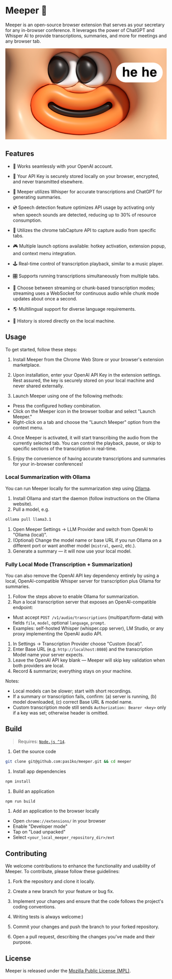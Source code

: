 # Meeper 📝

Meeper is an open-source browser extension that serves as your secretary for any in-browser conference. It leverages the power of ChatGPT and Whisper AI to provide transcriptions, summaries, and more for meetings and any browser tab.

![meeper_hehe](hehe.png)

## Features

- 🫧 Works seamlessly with your OpenAI account.

- 🔐 Your API Key is securely stored locally on your browser, encrypted, and never transmitted elsewhere.

- 🤖 Meeper utilizes Whisper for accurate transcriptions and ChatGPT for generating summaries.

- 💿 Speech detection feature optimizes API usage by activating only when speech sounds are detected, reducing up to 30% of resource consumption.

- 🧩 Utilizes the chrome tabCapture API to capture audio from specific tabs.

- 🎮 Multiple launch options available: hotkey activation, extension popup, and context menu integration.

- 🕹️ Real-time control of transcription playback, similar to a music player.

- 🎛️ Supports running transcriptions simultaneously from multiple tabs.

- 🔀 Choose between streaming or chunk-based transcription modes; streaming uses a WebSocket for continuous audio while chunk mode updates about once a second.

- 🌎 Multilingual support for diverse language requirements.

- 📠 History is stored directly on the local machine.

## Usage

To get started, follow these steps:

1. Install Meeper from the Chrome Web Store or your browser's extension marketplace.

2. Upon installation, enter your OpenAI API Key in the extension settings. Rest assured, the key is securely stored on your local machine and never shared externally.

3. Launch Meeper using one of the following methods:
  - Press the configured hotkey combination.
  - Click on the Meeper icon in the browser toolbar and select "Launch Meeper."
  - Right-click on a tab and choose the "Launch Meeper" option from the context menu.

4. Once Meeper is activated, it will start transcribing the audio from the currently selected tab. You can control the playback, pause, or skip to specific sections of the transcription in real-time.

5. Enjoy the convenience of having accurate transcriptions and summaries for your in-browser conferences!

### Local Summarization with Ollama

You can run Meeper locally for the summarization step using [Ollama](https://ollama.com/).

1. Install Ollama and start the daemon (follow instructions on the Ollama website).
1. Pull a model, e.g.

  ```bash
  ollama pull llama3.1
  ```

1. Open Meeper Settings → LLM Provider and switch from OpenAI to "Ollama (local)".
1. (Optional) Change the model name or base URL if you run Ollama on a different port or want another model (`mistral`, `qwen2`, etc.).
1. Generate a summary — it will now use your local model.

### Fully Local Mode (Transcription + Summarization)

You can also remove the OpenAI API key dependency entirely by using a local, OpenAI-compatible Whisper server for transcription plus Ollama for summaries.

1. Follow the steps above to enable Ollama for summarization.
1. Run a local transcription server that exposes an OpenAI-compatible endpoint:

  - Must accept `POST /v1/audio/transcriptions` (multipart/form-data) with fields `file`, `model`, optional `language`, `prompt`.
  - Examples: self-hosted Whisper (whisper.cpp server), LM Studio, or any proxy implementing the OpenAI audio API.

1. In Settings → Transcription Provider choose "Custom (local)".
1. Enter Base URL (e.g. `http://localhost:8080`) and the transcription Model name your server expects.
1. Leave the OpenAI API key blank — Meeper will skip key validation when both providers are local.
1. Record & summarize; everything stays on your machine.

Notes:
- Local models can be slower; start with short recordings.
- If a summary or transcription fails, confirm: (a) server is running, (b) model downloaded, (c) correct Base URL & model name.
- Custom transcription mode still sends `Authorization: Bearer <key>` only if a key was set; otherwise header is omitted.

## Build

> Requires: [`Node.js ^14`](https://nodejs.org).

1. Get the source code

```bash
git clone git@github.com:pas1ko/meeper.git && cd meeper
```

1. Install app dependencies

```bash
npm install
```

1. Build an application

```bash
npm run build
```

1. Add an application to the browser locally

  - Open `chrome://extensions/` in your browser
  - Enable "Developer mode"
  - Tap on "Load unpacked"
  - Select `<your_local_meeper_repository_dir>/ext`

## Contributing

We welcome contributions to enhance the functionality and usability of Meeper. To contribute, please follow these guidelines:

1. Fork the repository and clone it locally.

2. Create a new branch for your feature or bug fix.

3. Implement your changes and ensure that the code follows the project's coding conventions.

4. Writing tests is always welcome:)

1. Commit your changes and push the branch to your forked repository.
1. Open a pull request, describing the changes you've made and their purpose.

## License

Meeper is released under the [Mozilla Public License (MPL)](LICENSE).
